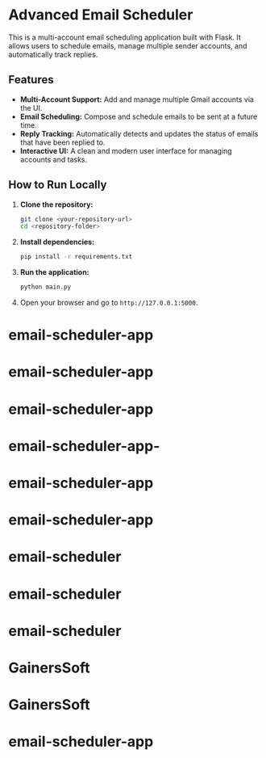 # Advanced Email Scheduler

This is a multi-account email scheduling application built with Flask. It allows users to schedule emails, manage multiple sender accounts, and automatically track replies.

## Features

- **Multi-Account Support:** Add and manage multiple Gmail accounts via the UI.
- **Email Scheduling:** Compose and schedule emails to be sent at a future time.
- **Reply Tracking:** Automatically detects and updates the status of emails that have been replied to.
- **Interactive UI:** A clean and modern user interface for managing accounts and tasks.

## How to Run Locally

1.  **Clone the repository:**
    ```bash
    git clone <your-repository-url>
    cd <repository-folder>
    ```

2.  **Install dependencies:**
    ```bash
    pip install -r requirements.txt
    ```

3.  **Run the application:**
    ```bash
    python main.py
    ```

4.  Open your browser and go to `http://127.0.0.1:5000`.

# email-scheduler-app
# email-scheduler-app
# email-scheduler-app
# email-scheduler-app-
# email-scheduler-app
# email-scheduler-app
# email-scheduler
# email-scheduler
# email-scheduler
# GainersSoft
# GainersSoft
# email-scheduler-app
